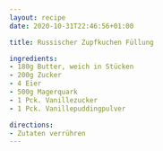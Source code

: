 ```yaml
---
layout: recipe
date: 2020-10-31T22:46:56+01:00

title: Russischer Zupfkuchen Füllung

ingredients:
- 180g Butter, weich in Stücken
- 200g Zucker
- 4 Eier
- 500g Magerquark
- 1 Pck. Vanillezucker
- 1 Pck. Vanillepuddingpulver

directions:
- Zutaten verrühren
---
```

